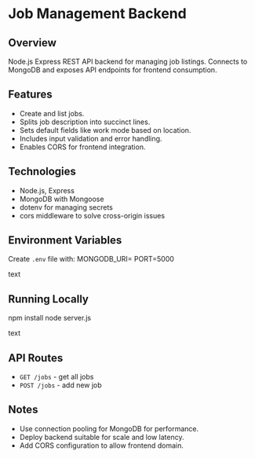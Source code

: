 
# Job Management Backend

## Overview
Node.js Express REST API backend for managing job listings. Connects to MongoDB and exposes API endpoints for frontend consumption.

## Features
- Create and list jobs.
- Splits job description into succinct lines.
- Sets default fields like work mode based on location.
- Includes input validation and error handling.
- Enables CORS for frontend integration.

## Technologies
- Node.js, Express
- MongoDB with Mongoose
- dotenv for managing secrets
- cors middleware to solve cross-origin issues

## Environment Variables
Create `.env` file with:
MONGODB_URI=<your-mongo-connection-string>
PORT=5000

text

## Running Locally
npm install
node server.js

text

## API Routes
- `GET /jobs` - get all jobs
- `POST /jobs` - add new job

## Notes
- Use connection pooling for MongoDB for performance.
- Deploy backend suitable for scale and low latency.
- Add CORS configuration to allow frontend domain.

